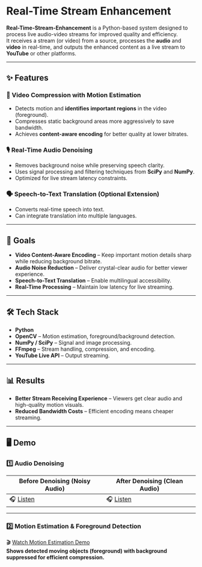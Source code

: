 # Real-Time Stream Enhancement

**Real-Time-Stream-Enhancement** is a Python-based system designed to process live audio-video streams for improved quality and efficiency.  
It receives a stream (or video) from a source, processes the **audio** and **video** in real-time, and outputs the enhanced content as a live stream to **YouTube** or other platforms.

---

## ✨ Features

### 🎥 Video Compression with Motion Estimation

- Detects motion and **identifies important regions** in the video (foreground).
- Compresses static background areas more aggressively to save bandwidth.
- Achieves **content-aware encoding** for better quality at lower bitrates.

### 🎙️ Real-Time Audio Denoising

- Removes background noise while preserving speech clarity.
- Uses signal processing and filtering techniques from **SciPy** and **NumPy**.
- Optimized for live stream latency constraints.

### 🗣️ Speech-to-Text Translation (Optional Extension)

- Converts real-time speech into text.
- Can integrate translation into multiple languages.

---

## 🚀 Goals

- **Video Content-Aware Encoding** – Keep important motion details sharp while reducing background bitrate.
- **Audio Noise Reduction** – Deliver crystal-clear audio for better viewer experience.
- **Speech-to-Text Translation** – Enable multilingual accessibility.
- **Real-Time Processing** – Maintain low latency for live streaming.

---

## 🛠️ Tech Stack

- **Python**
- **OpenCV** – Motion estimation, foreground/background detection.
- **NumPy / SciPy** – Signal and image processing.
- **FFmpeg** – Stream handling, compression, and encoding.
- **YouTube Live API** – Output streaming.

---

## 📊 Results

- **Better Stream Receiving Experience** – Viewers get clear audio and high-quality motion visuals.
- **Reduced Bandwidth Costs** – Efficient encoding means cheaper streaming.

---

## 🖥️ Demo

### 1️⃣ Audio Denoising

| Before Denoising (Noisy Audio)   | After Denoising (Clean Audio)    |
| -------------------------------- | -------------------------------- |
| 🎧 [Listen](link_to_noisy_audio) | 🎧 [Listen](link_to_clean_audio) |

---

### 2️⃣ Motion Estimation & Foreground Detection

🎬 [Watch Motion Estimation Demo](link_to_motion_estimation_video)  
**Shows detected moving objects (foreground) with background suppressed for efficient compression.**
